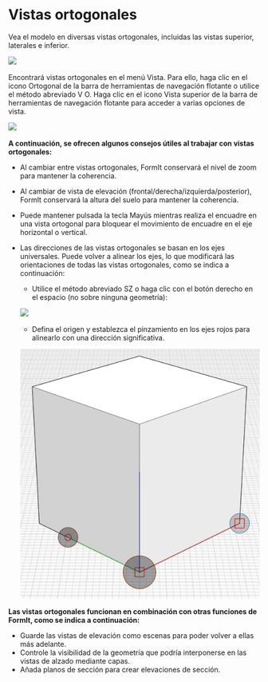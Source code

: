 # Vistas ortogonales

Vea el modelo en diversas vistas ortogonales, incluidas las vistas superior, laterales e inferior.

![](../.gitbook/assets/infotainment\_2016\_product\_02.png)

Encontrará vistas ortogonales en el menú Vista. Para ello, haga clic en el icono Ortogonal de la barra de herramientas de navegación flotante o utilice el método abreviado V O. Haga clic en el icono Vista superior de la barra de herramientas de navegación flotante para acceder a varias opciones de vista.

![](../.gitbook/assets/floating-nav\_flyout-v2.png)

**A continuación, se ofrecen algunos consejos útiles al trabajar con vistas ortogonales:**

* Al cambiar entre vistas ortogonales, FormIt conservará el nivel de zoom para mantener la coherencia.
* Al cambiar de vista de elevación (frontal/derecha/izquierda/posterior), FormIt conservará la altura del suelo para mantener la coherencia.
* Puede mantener pulsada la tecla Mayús mientras realiza el encuadre en una vista ortogonal para bloquear el movimiento de encuadre en el eje horizontal o vertical.
* Las direcciones de las vistas ortogonales se basan en los ejes universales. Puede volver a alinear los ejes, lo que modificará las orientaciones de todas las vistas ortogonales, como se indica a continuación:

   * Utilice el método abreviado SZ o haga clic con el botón derecho en el espacio (no sobre ninguna geometría):

   ![](../.gitbook/assets/set-axes\_context.PNG)&#x20;

   * Defina el origen y establezca el pinzamiento en los ejes rojos para alinearlo con una dirección significativa.

   ![](../.gitbook/assets/set-axes.PNG)&#x20;

**Las vistas ortogonales funcionan en combinación con otras funciones de FormIt, como se indica a continuación:**

* Guarde las vistas de elevación como escenas para poder volver a ellas más adelante.
* Controle la visibilidad de la geometría que podría interponerse en las vistas de alzado mediante capas.
* Añada planos de sección para crear elevaciones de sección.
